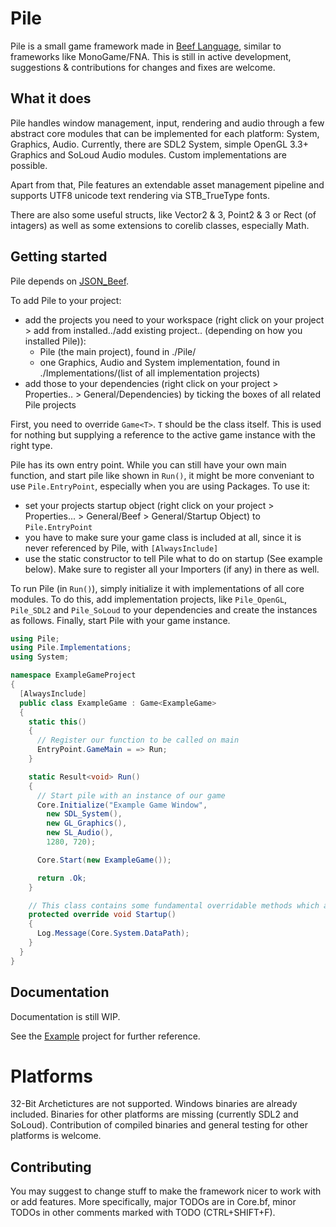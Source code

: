 # Pile
Pile is a small game framework made in [Beef Language](https://github.com/beefytech/Beef), similar to frameworks like MonoGame/FNA.
This is still in active development, suggestions & contributions for changes and fixes are welcome.

## What it does
Pile handles window management, input, rendering and audio through a few abstract core modules that can be implemented for each platform: System, Graphics, Audio.
Currently, there are SDL2 System, simple OpenGL 3.3+ Graphics and SoLoud Audio modules. Custom implementations are possible.

Apart from that, Pile features an extendable asset management pipeline and supports UTF8 unicode text rendering via STB_TrueType fonts.

There are also some useful structs, like Vector2 & 3, Point2 & 3 or Rect (of intagers) as well as some extensions to corelib classes, especially Math.

## Getting started
Pile depends on [JSON_Beef](https://github.com/Jonathan-Racaud/JSON_Beef).

To add Pile to your project:
- add the projects you need to your workspace (right click on your project > add from installed../add existing project.. (depending on how you installed Pile)):
  - Pile (the main project), found in ./Pile/
  - one Graphics, Audio and System implementation, found in ./Implementations/(list of all implementation projects)
- add those to your dependencies (right click on your project > Properties.. > General/Dependencies) by ticking the boxes of all related Pile projects

First, you need to override `Game<T>`. `T` should be the class itself. This is used for nothing but supplying a reference to the active game instance with the right type.

Pile has its own entry point. While you can still have your own main function, and start pile like shown in `Run()`, it might be  more conveniant to use `Pile.EntryPoint`, especially when you are using Packages.
To use it:
- set your projects startup object (right click on your project > Properties... > General/Beef > General/Startup Object) to `Pile.EntryPoint`
- you have to make sure your game class is included at all, since it is never referenced by Pile, with `[AlwaysInclude]`
- use the static constructor to tell Pile what to do on startup (See example below). Make sure to register all your Importers (if any) in there as well.

To run Pile (in `Run()`), simply initialize it with implementations of all core modules. To do this, add implementation projects, like `Pile_OpenGL`, `Pile_SDL2` and `Pile_SoLoud` to your dependencies and create the instances as follows. Finally, start Pile with your game instance.

```cs
using Pile;
using Pile.Implementations;
using System;

namespace ExampleGameProject
{
  [AlwaysInclude]
  public class ExampleGame : Game<ExampleGame>
  {
    static this()
    {
      // Register our function to be called on main
      EntryPoint.GameMain = => Run;
    }

    static Result<void> Run()
    {
      // Start pile with an instance of our game
      Core.Initialize("Example Game Window",
        new SDL_System(),
        new GL_Graphics(),
        new SL_Audio(),
        1280, 720);

      Core.Start(new ExampleGame());

      return .Ok;
    }

    // This class contains some fundamental overridable methods which are called by Core
    protected override void Startup()
    {
      Log.Message(Core.System.DataPath);
    }
  }
}
```

## Documentation
Documentation is still WIP.

See the [Example](https://github.com/EinBurgbauer/Pile/tree/master/Example) project for further reference.

# Platforms
32-Bit Archetictures are not supported.
Windows binaries are already included. Binaries for other platforms are missing (currently SDL2 and SoLoud). Contribution of compiled binaries and general testing for other platforms is welcome.

## Contributing
You may suggest to change stuff to make the framework nicer to work with or add features. More specifically, major TODOs are in Core.bf, minor TODOs in other comments marked with TODO (CTRL+SHIFT+F).
